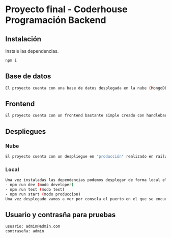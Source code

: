 # Proyecto final - Coderhouse Programación Backend
## Instalación
Instale las dependencias.
```sh
npm i
```
## Base de datos
```sh
El proyecto cuenta con una base de datos desplegada en la nube (MongoDB Atlas Database) a la cual se conecta por defecto.
```
## Frontend
```sh
El proyecto cuenta con un frontend bastante simple creado con handlebars y bootstrap 5 que nos permitirá probar todos los endpoints como por ejemplo crear carritos, productos y eliminarlos.
```
## Despliegues
### Nube
```sh
El proyecto cuenta con un despliegue en "producción" realizado en railway (https://proyectocoderfinalbackend-production.up.railway.app/). 
```
### Local
```sh
Una vez instaladas las dependencias podemos desplegar de forma local el proyecto.
- npm run dev (modo developer)
- npm run test (modo test)
- npm run start (modo produccion)
Una vez desplegado vamos a ver por consola el puerto en el que se encuentra desplegado el proyecto.
```
## Usuario y contrasña para pruebas 
```sh
usuario: admin@admin.com
contraseña: admin
```



